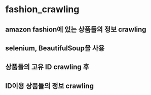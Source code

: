 # fashion_crawling

## amazon fashion에 있는 상품들의 정보 crawling
## selenium, BeautifulSoup을 사용
## 상품들의 고유 ID crawling 후
## ID이용 상품들의 정보 crawling
